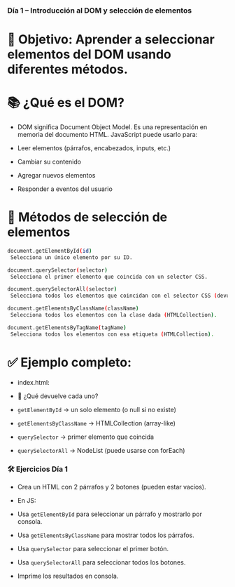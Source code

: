### Día 1 – Introducción al DOM y selección de elementos

# 🎯 Objetivo: Aprender a seleccionar elementos del DOM usando diferentes métodos.

# 📚 ¿Qué es el DOM?

* DOM significa Document Object Model. Es una representación en memoria del documento HTML. JavaScript puede usarlo para:

- Leer elementos (párrafos, encabezados, inputs, etc.)

- Cambiar su contenido

- Agregar nuevos elementos

- Responder a eventos del usuario

# 🧠 Métodos de selección de elementos

```sh
document.getElementById(id)
 Selecciona un único elemento por su ID.

document.querySelector(selector)
 Selecciona el primer elemento que coincida con un selector CSS.

document.querySelectorAll(selector)
 Selecciona todos los elementos que coincidan con el selector CSS (devuelve una NodeList).

document.getElementsByClassName(className)
 Selecciona todos los elementos con la clase dada (HTMLCollection).

document.getElementsByTagName(tagName)
 Selecciona todos los elementos con esa etiqueta (HTMLCollection).
```
# ✅ Ejemplo completo:

* index.html:
<!-- 
<!DOCTYPE html>
<html lang="es">
<head>
  <meta charset="UTF-8">
  <title>Día 1 – Selección de Elementos</title>
</head>
<body>
  <h1 id="titulo">Mi sitio</h1>
  <p class="descripcion">Un sitio para practicar JavaScript</p>
  <p class="descripcion">¡Aprendamos juntos!</p>
  <div id="contenedor">
    <button class="btn">Botón 1</button>
    <button class="btn">Botón 2</button>
  </div>
  <script src="script.js"></script>
</body>
</html> -->

* 🧠 ¿Qué devuelve cada uno?

- `getElementById` → un solo elemento (o null si no existe)

- `getElementsByClassName` → HTMLCollection (array-like)

- `querySelector` → primer elemento que coincida

- `querySelectorAll` → NodeList (puede usarse con forEach)


### 🛠️ Ejercicios Día 1

- Crea un HTML con 2 párrafos y 2 botones (pueden estar vacíos).

- En JS:

- Usa `getElementById` para seleccionar un párrafo y mostrarlo por consola.

- Usa `getElementsByClassName` para mostrar todos los párrafos.

- Usa `querySelector` para seleccionar el primer botón.

- Usa `querySelectorAll` para seleccionar todos los botones.

- Imprime los resultados en consola.